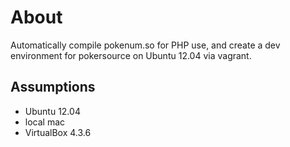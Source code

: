 # About

Automatically compile pokenum.so for PHP use, and create a dev environment for pokersource on Ubuntu 12.04 via vagrant. 
## Assumptions

* Ubuntu 12.04
* local mac
* VirtualBox 4.3.6
